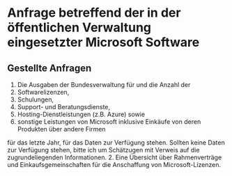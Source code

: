 # Anfrage betreffend der in der öffentlichen Verwaltung eingesetzter Microsoft Software
## Gestellte Anfragen
1. Die Ausgaben der Bundesverwaltung für und die Anzahl der
  1. Softwarelizenzen,
  2. Schulungen,
  3. Support- und Beratungsdienste,
  4. Hosting-Dienstleistungen (z.B. Azure) sowie
  5. sonstige Leistungen von Microsoft inklusive Einkäufe von deren Produkten über andere Firmen

  für das letzte Jahr, für das Daten zur Verfügung stehen. Sollten keine Daten zur Verfügung stehen, bitte ich um Schätzugen mit Verweis auf die zugrundeliegenden Informationen.
2. Eine Übersicht über Rahmenverträge und Einkaufsgemeinschaften für die Anschaffung von Microsoft-Lizenzen.
